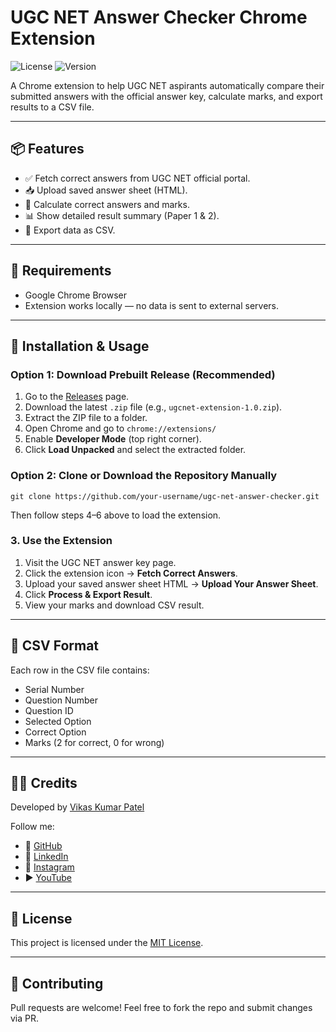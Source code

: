 # UGC NET Answer Checker Chrome Extension

![License](https://img.shields.io/github/license/VikasKumarPatel/UGC-NET-Answer-Checker)
![Version](https://img.shields.io/badge/version-1.0-blue)

A Chrome extension to help UGC NET aspirants automatically compare their submitted answers with the official answer key, calculate marks, and export results to a CSV file.

---

## 📦 Features
- ✅ Fetch correct answers from UGC NET official portal.
- 📥 Upload saved answer sheet (HTML).
- 🔢 Calculate correct answers and marks.
- 📊 Show detailed result summary (Paper 1 & 2).
- 📄 Export data as CSV.

---

## 🧰 Requirements
- Google Chrome Browser
- Extension works locally — no data is sent to external servers.

---

## 🚀 Installation & Usage

### Option 1: Download Prebuilt Release (Recommended)
1. Go to the [Releases](https://github.com/VikasKumarPatel/UGC-NET-Answer-Checker/releases) page.
2. Download the latest `.zip` file (e.g., `ugcnet-extension-1.0.zip`).
3. Extract the ZIP file to a folder.
4. Open Chrome and go to `chrome://extensions/`
5. Enable **Developer Mode** (top right corner).
6. Click **Load Unpacked** and select the extracted folder.

### Option 2: Clone or Download the Repository Manually
```
git clone https://github.com/your-username/ugc-net-answer-checker.git
```
Then follow steps 4–6 above to load the extension.

### 3. Use the Extension
1. Visit the UGC NET answer key page.
2. Click the extension icon → **Fetch Correct Answers**.
3. Upload your saved answer sheet HTML → **Upload Your Answer Sheet**.
4. Click **Process & Export Result**.
5. View your marks and download CSV result.

---

## 📝 CSV Format
Each row in the CSV file contains:
- Serial Number
- Question Number
- Question ID
- Selected Option
- Correct Option
- Marks (2 for correct, 0 for wrong)

[//]: # (---)

[//]: # (## 📂 Repository Structure)

[//]: # (```)

[//]: # (ugc-net-answer-checker/)

[//]: # (├── manifest.json)

[//]: # (├── popup.html)

[//]: # (├── popup.js)

[//]: # (├── background.js)

[//]: # (├── content.js)

[//]: # (├── icons/)

[//]: # (│   └── icon.png)

[//]: # (```)

[//]: # (---)

[//]: # (## 📸 Screenshots)

[//]: # (_Add your screenshots here if needed._)

---

## 🧑‍💻 Credits
Developed by [Vikas Kumar Patel](https://github.com/vikasKumarPatel)

Follow me:
- 🔗 [GitHub](https://github.com/vikasKumarPatel)
- 💼 [LinkedIn](https://www.linkedin.com/in/vikaskumarpatel1080/)
- 📸 [Instagram](https://www.instagram.com/haccrac/)
- ▶️ [YouTube](https://www.youtube.com/c/cyberguardian)

---

## 📃 License
This project is licensed under the [MIT License](LICENSE).

---

## 🤝 Contributing
Pull requests are welcome! Feel free to fork the repo and submit changes via PR.
